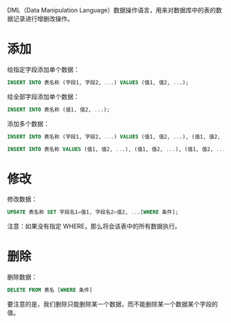 DML（Data Manipulation Language）数据操作语言，用来对数据库中的表的数据记录进行增删改操作。

# 添加

给指定字段添加单个数据：

```sql
INSERT INTO 表名称 (字段1, 字段2, ...) VALUES (值1, 值2, ...);
```

给全部字段添加单个数据：

```sql
INSERT INTO 表名称 (值1, 值2, ...);
```

添加多个数据：

```sql
INSERT INTO 表名称 (字段1, 字段2, ...) VALUES (值1, 值2, ...), (值1, 值2, ...), (值1, 值2, ...);
```

```sql
INSERT INTO 表名称 VALUES (值1, 值2, ...), (值1, 值2, ...), (值1, 值2, ...); 
```

# 修改

修改数据：

```sql
UPDATE 表名称 SET 字段名1=值1, 字段名2=值2, ...[WHERE 条件];
```

注意：如果没有指定 WHERE，那么将会该表中的所有数据执行。

# 删除

删除数据：

```sql
DELETE FROM 表名 [WHERE 条件]
```

要注意的是，我们删除只能删除某一个数据，而不能删除某一个数据某个字段的值。
